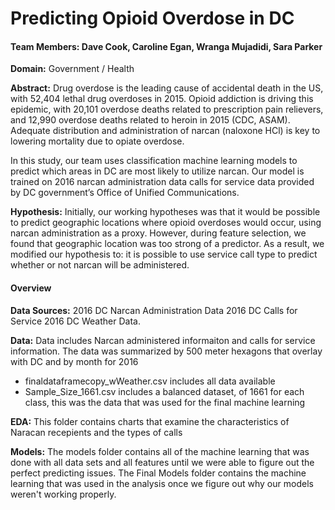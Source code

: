 
# Predicting Opioid Overdose in DC

#### Team Members:  Dave Cook, Caroline Egan, Wranga Mujadidi, Sara Parker

**Domain:**  Government / Health

**Abstract:**  Drug overdose is the leading cause of accidental death in the US, with 52,404 lethal drug overdoses in 2015. Opioid addiction is driving this epidemic, with 20,101 overdose deaths related to prescription pain relievers, and 12,990 overdose deaths related to heroin in 2015 (CDC, ASAM). Adequate distribution and administration of narcan (naloxone HCl) is key to lowering mortality due to opiate overdose. 

In this study, our team uses classification machine learning models to predict which areas in DC are most likely to utilize narcan. Our model is trained on 2016 narcan administration data calls for service data provided by DC government’s Office of Unified Communications.

**Hypothesis:** Initially, our working hypotheses was that it would be possible to predict geographic locations where opioid overdoses would occur, using narcan administration as a proxy. However, during feature selection, we found that geographic location was too strong of a predictor. As a result, we modified our hypothesis to: it is possible to use service call type to predict whether or not narcan will be administered. 

#### Overview

**Data Sources:**
2016 DC Narcan Administration Data
2016 DC Calls for Service
2016 DC Weather Data. 
   
**Data:**
Data includes Narcan administered informaiton and calls for service information.  The data was summarized by 500 meter hexagons that overlay 
with DC and by month for 2016

- finaldataframecopy_wWeather.csv includes all data available
- Sample_Size_1661.csv includes a balanced dataset, of 1661 for each class, this was the data that was used for the final machine learning

**EDA:**
This folder contains charts that examine the characteristics of Naracan recepients and the types of calls

**Models:**
The models folder contains all of the machine learning that was done with all data sets and all features until we were able to figure out the perfect predicting issues. 
The Final Models folder contains the machine learning that was used in the analysis once we figure out why our models weren't working properly.  